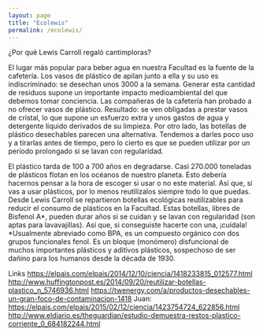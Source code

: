 ```yaml
---
layout: page
title: "Ecolewis"
permalink: /ecolewis/
---
```


¿Por qué Lewis Carroll regaló cantimploras?

El lugar más popular para beber agua en nuestra Facultad es la fuente de la cafetería. Los vasos de plástico de apilan junto a ella y su uso es indiscriminado: se desechan unos 3000 a la semana. Generar esta cantidad de residuos supone un importante impacto medioambiental del que debemos tomar conciencia.
Las compañeras de la cafetería han probado a no ofrecer vasos de plástico. Resultado: se ven obligadas a prestar vasos de cristal, lo que supone un esfuerzo extra y unos gastos de agua y detergente líquido derivados de su limpieza.
Por otro lado, las botellas de plástico desechables parecen una alternativa. Tendemos a darles poco uso y a tirarlas antes de tiempo, pero lo cierto es que se pueden utilizar por un período prolongado si se lavan con regularidad. 

El plástico tarda de 100 a 700 años en degradarse. Casi 270.000 toneladas de plásticos flotan en los océanos de nuestro planeta. Esto debería hacernos pensar a la hora de escoger si usar o no este material. Así que, si vas a usar plásticos, por lo menos reutilízalos siempre todo lo que puedas.
Desde Lewis Carroll se repartieron botellas ecológicas reutilizables para reducir el consumo de plásticos en la Facultad. Estas botellas, libres de Bisfenol A*, pueden durar años si se cuidan y se lavan con regularidad (son aptas para lavavajillas). Así que, si conseguiste hacerte con una, ¡cuídala!
*Usualmente abreviado como BPA, es un compuesto orgánico con dos grupos funcionales fenol. Es un bloque (monómero) disfuncional de muchos importantes plásticos y aditivos plásticos, sospechoso de ser dañino para los humanos desde la década de 1930.


Links
https://elpais.com/elpais/2014/12/10/ciencia/1418233815_012577.html
http://www.huffingtonpost.es/2014/09/20/reutilizar-botellas-plastico_n_5746936.html
https://twenergy.com/a/productos-desechables-un-gran-foco-de-contaminacion-1418
Juan:
https://elpais.com/elpais/2015/02/12/ciencia/1423754724_622856.html
http://www.eldiario.es/theguardian/estudio-demuestra-restos-plastico-corriente_0_684182244.html


